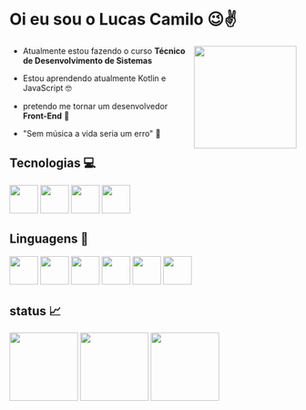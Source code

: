 # Oi eu sou o Lucas Camilo :wink::v:
<img  align="right" height="180em" src="https://steamuserimages-a.akamaihd.net/ugc/937216170903258518/37C240DB8EFFE222071E9E30FE86359DAE6403E7/?imw=1200&impolicy=Letterbox"/>

- Atualmente estou fazendo o curso __Técnico de Desenvolvimento de Sistemas__  

- Estou aprendendo atualmente Kotlin e JavaScript :nerd_face:

- pretendo me tornar um desenvolvedor __Front-End__ :pray:

- "Sem música a vida seria um erro" :musical_note:



## Tecnologias :computer:

<img height="50em" src="https://cdn.jsdelivr.net/gh/devicons/devicon/icons/androidstudio/androidstudio-original.svg" /> <img 
height="50em" src="https://cdn.jsdelivr.net/gh/devicons/devicon/icons/vscode/vscode-original.svg" /> <img
height="50em" src="https://cdn.jsdelivr.net/gh/devicons/devicon/icons/figma/figma-original.svg" /> <img
height="50em" src="https://cdn.jsdelivr.net/gh/devicons/devicon/icons/git/git-original.svg" />
           


## Linguagens :pencil:
<img height="50em" src="https://cdn.jsdelivr.net/gh/devicons/devicon/icons/css3/css3-original.svg" /> <img
height="50em" src="https://cdn.jsdelivr.net/gh/devicons/devicon/icons/html5/html5-original.svg" /> <img 
height="50em" src="https://cdn.jsdelivr.net/gh/devicons/devicon/icons/java/java-original.svg" /> <img 
height="50em" src="https://cdn.jsdelivr.net/gh/devicons/devicon/icons/javascript/javascript-plain.svg"/> <img
height="50em" src="https://cdn.jsdelivr.net/gh/devicons/devicon/icons/kotlin/kotlin-original.svg" /> <img 
height="50em" src="https://cdn.jsdelivr.net/gh/devicons/devicon/icons/arduino/arduino-original.svg" />
         

## status :chart_with_upwards_trend:
<div aling="center">

<img height="120em" src="https://github-readme-stats.vercel.app/api?username=luscamilo&show_icons=true&theme=dark&include_all_commits=true&count_private=true"/>
<img height="120em"src="https://github-readme-stats.vercel.app/api/top-langs/?username=luscamilo&layout=compact&langs_count=7&theme=dark"/>
<img height="120em" src="https://1v5ymx3zt3y73fq5gy23rtnc-wpengine.netdna-ssl.com/wp-content/uploads/2021/11/Keif-lock.png.webp"/>

</div>
